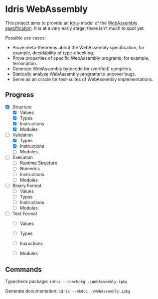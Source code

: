 # Idris WebAssembly

This project aims to provide an [Idris](http://docs.idris-lang.org/en/latest/)-model of the [WebAssembly specification](https://webassembly.github.io/spec/core/).
It is at a very early stage; there isn't much to spot yet.

Possible use cases:

- Prove meta-theorems about the WebAssembly specification, for example, decidability of type-checking.
- Prove properties of specific WebAssembly programs, for example, termination.
- Generate WebAssembly bytecode for (verified) compilers.
- Statically analyze WebAssembly programs to uncover bugs.
- Serve as an oracle for test-suites of WebAssembly implementations.

## Progress

- [x] Structure
  - [x] Values
  - [x] Types
  - [x] Instructions
  - [x] Modules
- [ ] Validation
  - [x] Types
  - [x] Instructions
  - [ ] Modules
- [ ] Execution
  - [ ] Runtime Structure
  - [ ] Numerics
  - [ ] Instructions
  - [ ] Modules
- [ ] Binary Format
  - [ ] Values
  - [ ] Types
  - [ ] Instructions
  - [ ] Modules
- [ ] Text Format
  - [ ] Values
  - [ ] Types
  - [ ] Insructions
  - [ ] Modules


## Commands

Typecheck package: `idris --checkpkg .\WebAssembly.ipkg`

Generate documentation: `idris --mkdoc .\WebAssembly.ipkg`

